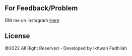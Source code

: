 ## For Feedback/Problem

DM me on Instagram [Here](https://www.instagram.com/ikhhwann_/)

## License

©2022 All Right Reserved - Developed by Ikhwan Fadhilah
